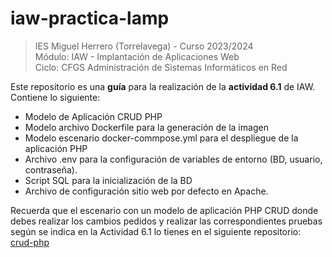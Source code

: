 # iaw-practica-lamp

>IES Miguel Herrero (Torrelavega) - Curso 2023/2024  
>Módulo: IAW - Implantación de Aplicaciones Web  
>Ciclo: CFGS Administración de Sistemas Informáticos en Red  

Este repositorio es una **guía** para la realización de la **actividad 6.1** de IAW. Contiene lo siguiente: 
* Modelo de Aplicación CRUD PHP
* Modelo archivo Dockerfile para la generación de la imagen
* Modelo escenario docker-commpose.yml para el despliegue de la aplicación PHP
* Archivo .env para la configuración de variables de entorno (BD, usuario, contraseña).
* Script SQL para la inicialización de la BD
* Archivo de configuración sitio web por defecto en Apache.

Recuerda que el escenario con un modelo de aplicación PHP CRUD donde debes realizar los cambios pedidos y realizar las correspondientes pruebas según se indica en la Actividad 6.1 lo tienes en el siguiente repositorio: [crud-php](https://github.com/lumigv/crud-php)

